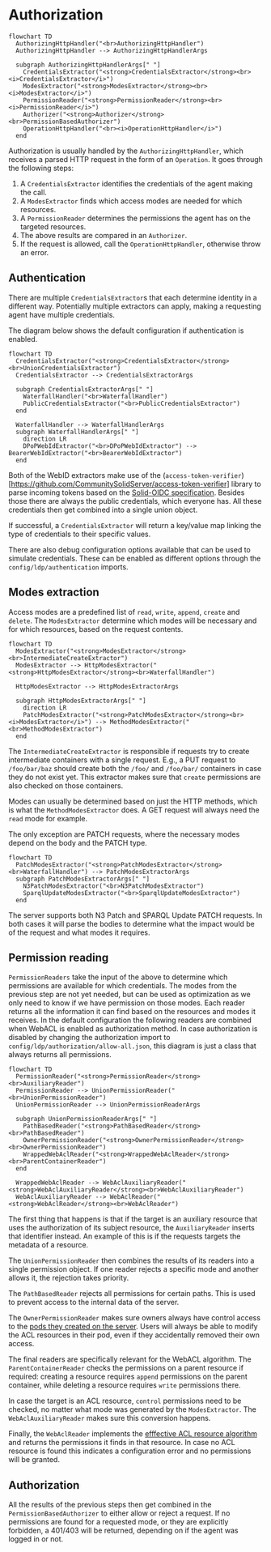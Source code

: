 # Authorization

```mermaid
flowchart TD
  AuthorizingHttpHandler("<br>AuthorizingHttpHandler")
  AuthorizingHttpHandler --> AuthorizingHttpHandlerArgs

  subgraph AuthorizingHttpHandlerArgs[" "]
    CredentialsExtractor("<strong>CredentialsExtractor</strong><br><i>CredentialsExtractor</i>")
    ModesExtractor("<strong>ModesExtractor</strong><br><i>ModesExtractor</i>")
    PermissionReader("<strong>PermissionReader</strong><br><i>PermissionReader</i>")
    Authorizer("<strong>Authorizer</strong><br>PermissionBasedAuthorizer")
    OperationHttpHandler("<br><i>OperationHttpHandler</i>")
  end
```

Authorization is usually handled by the `AuthorizingHttpHandler`,
which receives a parsed HTTP request in the form of an `Operation`.
It goes through the following steps:

1. A `CredentialsExtractor` identifies the credentials of the agent making the call.
2. A `ModesExtractor` finds which access modes are needed for which resources.
3. A `PermissionReader` determines the permissions the agent has on the targeted resources.
4. The above results are compared in an `Authorizer`.
5. If the request is allowed, call the `OperationHttpHandler`, otherwise throw an error.

## Authentication

There are multiple `CredentialsExtractor`s that each determine identity in a different way.
Potentially multiple extractors can apply,
making a requesting agent have multiple credentials.

The diagram below shows the default configuration if authentication is enabled.

```mermaid
flowchart TD
  CredentialsExtractor("<strong>CredentialsExtractor</strong><br>UnionCredentialsExtractor")
  CredentialsExtractor --> CredentialsExtractorArgs

  subgraph CredentialsExtractorArgs[" "]
    WaterfallHandler("<br>WaterfallHandler")
    PublicCredentialsExtractor("<br>PublicCredentialsExtractor")
  end

  WaterfallHandler --> WaterfallHandlerArgs
  subgraph WaterfallHandlerArgs[" "]
    direction LR
    DPoPWebIdExtractor("<br>DPoPWebIdExtractor") --> BearerWebIdExtractor("<br>BearerWebIdExtractor")
  end
```

Both of the WebID extractors make use of
the (`access-token-verifier`)[https://github.com/CommunitySolidServer/access-token-verifier] library
to parse incoming tokens based on the [Solid-OIDC specification](https://solid.github.io/solid-oidc/).
Besides those there are always the public credentials, which everyone has.
All these credentials then get combined into a single union object.

If successful, a `CredentialsExtractor` will return a key/value map
linking the type of credentials to their specific values.

There are also debug configuration options available that can be used to simulate credentials.
These can be enabled as different options through the `config/ldp/authentication` imports.

## Modes extraction

Access modes are a predefined list of `read`, `write`, `append`, `create` and `delete`.
The `ModesExtractor` determine which modes will be necessary and for which resources,
based on the request contents.

```mermaid
flowchart TD
  ModesExtractor("<strong>ModesExtractor</strong><br>IntermediateCreateExtractor")
  ModesExtractor --> HttpModesExtractor("<strong>HttpModesExtractor</strong><br>WaterfallHandler")

  HttpModesExtractor --> HttpModesExtractorArgs

  subgraph HttpModesExtractorArgs[" "]
    direction LR
    PatchModesExtractor("<strong>PatchModesExtractor</strong><br><i>ModesExtractor</i>") --> MethodModesExtractor("<br>MethodModesExtractor")
  end
```

The `IntermediateCreateExtractor` is responsible if requests try to create intermediate containers with a single request.
E.g., a PUT request to `/foo/bar/baz` should create both the `/foo/` and `/foo/bar/` containers in case they do not exist yet.
This extractor makes sure that `create` permissions are also checked on those containers.

Modes can usually be determined based on just the HTTP methods,
which is what the `MethodModesExtractor` does.
A GET request will always need the `read` mode for example.

The only exception are PATCH requests,
where the necessary modes depend on the body and the PATCH type.

```mermaid
flowchart TD
  PatchModesExtractor("<strong>PatchModesExtractor</strong><br>WaterfallHandler") --> PatchModesExtractorArgs
  subgraph PatchModesExtractorArgs[" "]
    N3PatchModesExtractor("<br>N3PatchModesExtractor")
    SparqlUpdateModesExtractor("<br>SparqlUpdateModesExtractor")
  end
```

The server supports both N3 Patch and SPARQL Update PATCH requests.
In both cases it will parse the bodies to determine what the impact would be of the request and what modes it requires.

## Permission reading

`PermissionReaders` take the input of the above to determine which permissions are available for which credentials.
The modes from the previous step are not yet needed,
but can be used as optimization as we only need to know if we have permission on those modes.
Each reader returns all the information it can find based on the resources and modes it receives.
In the default configuration the following readers are combined when WebACL is enabled as authorization method.
In case authorization is disabled by changing the authorization import to `config/ldp/authorization/allow-all.json`,
this diagram is just a class that always returns all permissions.

```mermaid
flowchart TD
  PermissionReader("<strong>PermissionReader</strong><br>AuxiliaryReader")
  PermissionReader --> UnionPermissionReader("<br>UnionPermissionReader")
  UnionPermissionReader --> UnionPermissionReaderArgs

  subgraph UnionPermissionReaderArgs[" "]
    PathBasedReader("<strong>PathBasedReader</strong><br>PathBasedReader")
    OwnerPermissionReader("<strong>OwnerPermissionReader</strong><br>OwnerPermissionReader")
    WrappedWebAclReader("<strong>WrappedWebAclReader</strong><br>ParentContainerReader")
  end

  WrappedWebAclReader --> WebAclAuxiliaryReader("<strong>WebAclAuxiliaryReader</strong><br>WebAclAuxiliaryReader")
  WebAclAuxiliaryReader --> WebAclReader("<strong>WebAclReader</strong><br>WebAclReader")
```

The first thing that happens is that if the target is an auxiliary resource that uses the authorization of its subject resource,
the `AuxiliaryReader` inserts that identifier instead.
An example of this is if the requests targets the metadata of a resource.

The `UnionPermissionReader` then combines the results of its readers into a single permission object.
If one reader rejects a specific mode and another allows it, the rejection takes priority.

The `PathBasedReader` rejects all permissions for certain paths.
This is used to prevent access to the internal data of the server.

The `OwnerPermissionReader` makes sure owners always have control access
to the [pods they created on the server](../../../../usage/identity-provider/#pod).
Users will always be able to modify the ACL resources in their pod,
even if they accidentally removed their own access.

The final readers are specifically relevant for the WebACL algorithm.
The `ParentContainerReader` checks the permissions on a parent resource if required:
creating a resource requires `append` permissions on the parent container,
while deleting a resource requires `write` permissions there.

In case the target is an ACL resource, `control` permissions need to be checked,
no matter what mode was generated by the `ModesExtractor`.
The `WebAclAuxiliaryReader` makes sure this conversion happens.

Finally, the `WebAclReader` implements
the [efffective ACL resource algorithm](https://solidproject.org/TR/2021/wac-20210711#effective-acl-resource)
and returns the permissions it finds in that resource.
In case no ACL resource is found this indicates a configuration error and no permissions will be granted.

## Authorization

All the results of the previous steps then get combined in the `PermissionBasedAuthorizer` to either allow or reject a request.
If no permissions are found for a requested mode,
or they are explicitly forbidden,
a 401/403 will be returned,
depending on if the agent was logged in or not.
